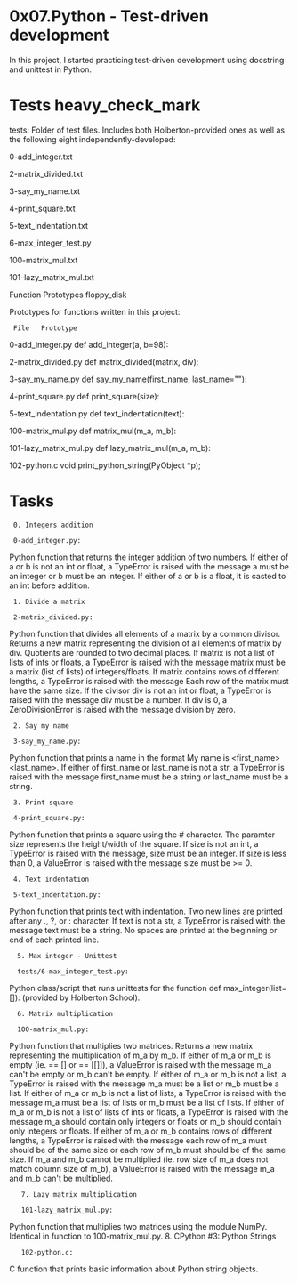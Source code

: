 # 0x07.Python - Test-driven development
In this project, I started practicing test-driven development using docstring and unittest in Python.

# Tests heavy_check_mark
tests: Folder of test files. Includes both Holberton-provided ones as well as the following eight independently-developed:

0-add_integer.txt

2-matrix_divided.txt

3-say_my_name.txt

4-print_square.txt

5-text_indentation.txt

6-max_integer_test.py

100-matrix_mul.txt

101-lazy_matrix_mul.txt

Function Prototypes floppy_disk

Prototypes for functions written in this project:

     File	Prototype

0-add_integer.py	      def add_integer(a, b=98):

2-matrix_divided.py	    def matrix_divided(matrix, div):

3-say_my_name.py	      def say_my_name(first_name, last_name=""):

4-print_square.py	      def print_square(size):

5-text_indentation.py	  def text_indentation(text):

100-matrix_mul.py     	def matrix_mul(m_a, m_b):

101-lazy_matrix_mul.py	def lazy_matrix_mul(m_a, m_b):

102-python.c	          void print_python_string(PyObject *p);

# Tasks 
     0. Integers addition

     0-add_integer.py:
Python function that returns the integer addition of two numbers.
If either of a or b is not an int or float, a TypeError is raised with the message a must be an integer or b must be an integer.
If either of a or b is a float, it is casted to an int before addition.
     
     1. Divide a matrix

     2-matrix_divided.py: 
Python function that divides all elements of a matrix by a common divisor.
Returns a new matrix representing the division of all elements of matrix by div.
Quotients are rounded to two decimal places.
If matrix is not a list of lists of ints or floats, a TypeError is raised with the message matrix must be a matrix (list of lists) of integers/floats.
If matrix contains rows of different lengths, a TypeError is raised with the message Each row of the matrix must have the same size.
If the divisor div is not an int or float, a TypeError is raised with the message div must be a number.
If div is 0, a ZeroDivisionError is raised with the message division by zero.

     2. Say my name

     3-say_my_name.py:
Python function that prints a name in the format My name is <first_name> <last_name>.
If either of first_name or last_name is not a str, a TypeError is raised with the message first_name must be a string or last_name must be a string.
     
     3. Print square

     4-print_square.py:
Python function that prints a square using the # character.
The paramter size represents the height/width of the square.
If size is not an int, a TypeError is raised with the message, size must be an integer.
If size is less than 0, a ValueError is raised with the message size must be >= 0.

     4. Text indentation

     5-text_indentation.py:
Python function that prints text with indentation.
Two new lines are printed after any ., ?, or : character.
If text is not a str, a TypeError is raised with the message text must be a string.
No spaces are printed at the beginning or end of each printed line.

      5. Max integer - Unittest

      tests/6-max_integer_test.py:
Python class/script that runs unittests for the function def max_integer(list=[]): (provided by Holberton School).

      6. Matrix multiplication

      100-matrix_mul.py:
Python function that multiplies two matrices.
Returns a new matrix representing the multiplication of m_a by m_b.
If either of m_a or m_b is empty (ie. == [] or == [[]]), a ValueError is raised with the message m_a can't be empty or m_b can't be empty.
If either of m_a or m_b is not a list, a TypeError is raised with the message m_a must be a list or m_b must be a list.
If either of m_a or m_b is not a list of lists, a TypeError is raised with the message m_a must be a list of lists or m_b must be a list of lists.
If either of m_a or m_b is not a list of lists of ints or floats, a TypeError is raised with the message m_a should contain only integers or floats or m_b should contain only integers or floats.
If either of m_a or m_b contains rows of different lengths, a TypeError is raised with the message each row of m_a must should be of the same size or each row of m_b must should be of the same size.
If m_a and m_b cannot be multiplied (ie. row size of m_a does not match column size of m_b), a ValueError is raised with the message m_a and m_b can't be multiplied.

       7. Lazy matrix multiplication

       101-lazy_matrix_mul.py:
Python function that multiplies two matrices using the module NumPy.
Identical in function to 100-matrix_mul.py.
       8. CPython #3: 
Python Strings

       102-python.c: 
C function that prints basic information about Python string objects.
